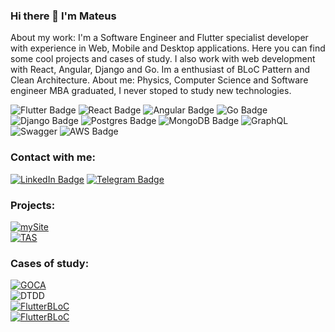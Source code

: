 ### Hi there 👋 I'm Mateus 
About my work: I'm a Software Engineer and Flutter specialist developer with experience in Web, Mobile and Desktop applications. Here you can find some cool projects and cases of study. I also work with web development with React, Angular, Django and Go. Im a enthusiast of BLoC Pattern and Clean Architecture. 
About me: Physics, Computer Science and Software engineer MBA graduated, I never stoped to study new technologies.

<div id="badges"> 
<img src="https://img.shields.io/badge/Flutter-02569B?style=for-the-badge&logo=flutter&logoColor=white" alt="Flutter Badge"/>
<img src="https://img.shields.io/badge/React-20232A?style=for-the-badge&logo=react&logoColor=61DAFB" alt="React Badge"/>
<img src="https://img.shields.io/badge/Angular-DD0031?style=for-the-badge&logo=angular&logoColor=white" alt="Angular Badge"/>
<img src="https://img.shields.io/badge/Go-00ADD8?style=for-the-badge&logo=go&logoColor=white" alt="Go Badge"/>  
<img src="https://img.shields.io/badge/Django-092E20?style=for-the-badge&logo=django&logoColor=green" alt="Django Badge"/>
<img src="https://img.shields.io/badge/postgres-%23316192.svg?style=for-the-badge&logo=postgresql&logoColor=white" alt="Postgres Badge"/>
<img src="https://img.shields.io/badge/MongoDB-%234ea94b.svg?style=for-the-badge&logo=mongodb&logoColor=white" alt = "MongoDB Badge" />
<img src="https://img.shields.io/badge/-GraphQL-E10098?style=for-the-badge&logo=graphql&logoColor=white" alt="GraphQL"/>
<img src="https://img.shields.io/badge/-Swagger-%23Clojure?style=for-the-badge&logo=swagger&logoColor=white" alt="Swagger"/>
<img src="https://img.shields.io/badge/AWS-%23FF9900.svg?style=for-the-badge&logo=amazon-aws&logoColor=white" alt="AWS Badge" />
</div>


### Contact with me:
<div id="badges">
  <a href="https://www.linkedin.com/in/mateusfmfm/">
  <img src="https://img.shields.io/badge/LinkedIn-blue?style=for-the-badge&logo=linkedin&logoColor=white" alt="LinkedIn Badge"/></a>
  <a href="https://t.me/mateusfmfm">
  <img src="https://img.shields.io/badge/Telegram-2CA5E0?style=for-the-badge&logo=telegram&logoColor=white" alt="Telegram Badge"/></a>
</div>

### Projects:
<div> 
<a href="https://github.com/mateusfmfm/my-personal-site"> 
<img src="https://img.shields.io/badge/MY%20PERSONAL%20SITE-E0115F?&logo=react&style=for-the-badge" alt="mySite"/>
</a>
</div>

<div> 
<a href="https://github.com/mateusfmfm/the-arcade-store"> <img src="https://img.shields.io/badge/THE%20ARCADE%20STORE-5600FF?&logo=flutter&style=for-the-badge" alt="TAS" /> </a>
</div>

### Cases of study:
<div id="GOCA"> 
<div><a href="#"> 
<img src="https://img.shields.io/badge/GO%20CLEAN%20ARCHITECTURE%20AND%20GRAPHQL-00ADD8?style=for-the-badge&logo=go&logoColor=white" alt="GOCA"/>
</a></div>

<div><img src="https://img.shields.io/badge/DJANGO%20TDD-092E20?style=for-the-badge&logo=django&logoColor=green" alt="DTDD"/></div>

<div>
  <a href="https://github.com/mateusfmfm/flutter.BLoC-architecture">
  <img src="https://img.shields.io/badge/FLUTTER%20BLoC%20ARCHITECTURE-02569B?style=for-the-badge&logo=flutter&logoColor=white" alt="FlutterBLoC"/>
</a>
</div>

<div>
  <a href="https://github.com/mateusfmfm/flutter.mobile-Set-The-Theme">
  <img src="https://img.shields.io/badge/FLUTTER%20WHITE%20LABEL-02569B?style=for-the-badge&logo=flutter&logoColor=white" alt="FlutterBLoC"/>
</a>
</div>

</div>

